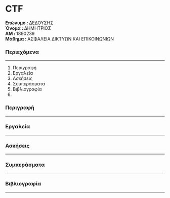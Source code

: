 # CTF
<b> Επώνυμο : </b> ΔΕΔΟΥΣΗΣ <br> 
<b> Όνομα : </b>  ΔΗΜΗΤΡΙΟΣ <br>
<b>  ΑΜ : </b> 1890239 <br>
<b> Μάθημα : </b> ΑΣΦΑΛΕΙΑ ΔΙΚΤΥΩΝ ΚΑΙ ΕΠΙΚΟΙΝΩΝΙΩΝ

### Περιεχόμενα  
  ---
  1. Περιγραφή <br>
  2. Εργαλεία <br>
  3. Ασκήσεις <br>
  4. Συμπεράσματα  <br>
  5. Βιβλιογραφία <br>
  6. 

### Περιγραφή
  ---
### Εργαλεία
  ---
### Ασκήσεις
  ---
### Συμπεράσματα
  ---
### Βιβλιογραφία
  ---
  
